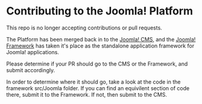 Contributing to the Joomla! Platform
===============

This repo is no longer accepting contributions or pull requests.

The Platform has been merged back in to the [Joomla! CMS](http://github.com/joomla/joomla-cms),
and the [Joomla! Framework](http://github.com/joomla/joomla-framework) has taken it's place as
the standalone application framework for Joomla! applications.

Please determine if your PR should go to the CMS or the Framework, and submit accordingly.

In order to determine where it should go, take a look at the code in the framework src/Joomla folder.
If you can find an equivilent section of code there, submit it to the Framework. If not, then submit to the CMS.
